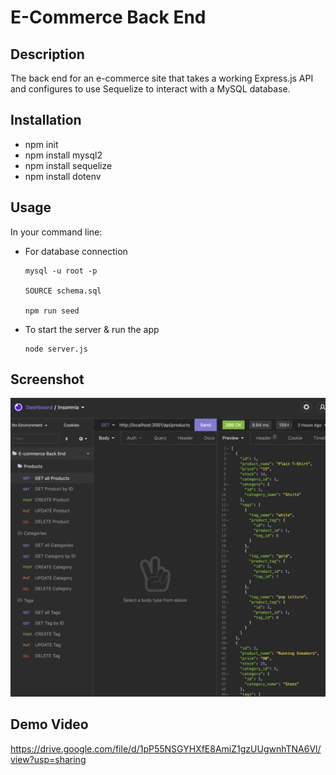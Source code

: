 # E-Commerce Back End

## Description
The back end for an e-commerce site that takes a working Express.js API and configures to use Sequelize to interact with a MySQL database.

## Installation
- npm init
- npm install mysql2
- npm install sequelize
- npm install dotenv

## Usage
In your command line:
- For database connection 
    ```
    mysql -u root -p

    SOURCE schema.sql

    npm run seed
- To start the server & run the app
    ```
    node server.js
## Screenshot
![Screenshot](assets/screenshot.png)

## Demo Video
https://drive.google.com/file/d/1pP55NSGYHXfE8AmiZ1gzUUgwnhTNA6Vl/view?usp=sharing
